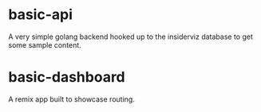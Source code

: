 # basic-api

A very simple golang backend hooked up to the insiderviz database to get some sample content.

# basic-dashboard

A remix app built to showcase routing.
